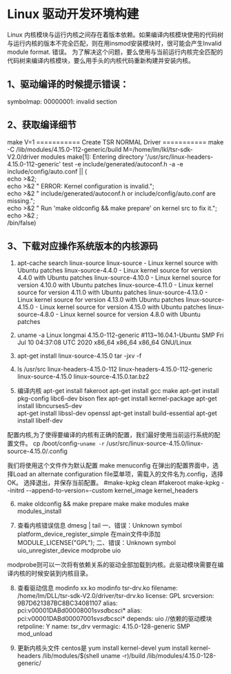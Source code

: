 # Linux 驱动开发环境构建
Linux 内核模块与运行内核之间存在着版本依赖。如果编译内核模块使用的代码树与运行内核的版本不完全匹配，则在用insmod安装模块时，很可能会产生Invalid module format. 错误。
为了解决这个问题，要么使用与当前运行内核完全匹配的代码树来编译内核模块，要么用手头的内核代码重新构建并安装内核。



## 1、驱动编译的时候提示错误：
symbolmap: 00000001: invalid section

## 2、获取编译细节
make V=1
=========== Create TSR NORMAL Driver ===========
make -C /lib/modules/4.15.0-112-generic/build M=/home/lm/lkl/tsr-sdk-V2.0/driver modules
make[1]: Entering directory '/usr/src/linux-headers-4.15.0-112-generic'
test -e include/generated/autoconf.h -a -e include/config/auto.conf || (                \
echo >&2;                                                       \
echo >&2 "  ERROR: Kernel configuration is invalid.";           \
echo >&2 "         include/generated/autoconf.h or include/config/auto.conf are missing.";\
echo >&2 "         Run 'make oldconfig && make prepare' on kernel src to fix it.";      \
echo >&2 ;                                                      \
/bin/false)

## 3、下载对应操作系统版本的内核源码
1. apt-cache search linux-source
linux-source - Linux kernel source with Ubuntu patches
linux-source-4.4.0 - Linux kernel source for version 4.4.0 with Ubuntu patches
linux-source-4.10.0 - Linux kernel source for version 4.10.0 with Ubuntu patches
linux-source-4.11.0 - Linux kernel source for version 4.11.0 with Ubuntu patches
linux-source-4.13.0 - Linux kernel source for version 4.13.0 with Ubuntu patches
linux-source-4.15.0 - Linux kernel source for version 4.15.0 with Ubuntu patches
linux-source-4.8.0 - Linux kernel source for version 4.8.0 with Ubuntu patches

2. uname -a
Linux longmai 4.15.0-112-generic #113~16.04.1-Ubuntu SMP Fri Jul 10 04:37:08 UTC 2020 x86_64 x86_64 x86_64 GNU/Linux

3. apt-get install linux-source-4.15.0
tar -jxv -f 

4. ls /usr/src
linux-headers-4.15.0-112  linux-headers-4.15.0-112-generic  linux-source-4.15.0  linux-source-4.15.0.tar.bz2


5. 编译内核
apt-get install fakeroot 
apt-get install gcc make 
apt-get install pkg-config libc6-dev bison flex 
apt-get install kernel-package
apt-get install libncurses5-dev   
apt-get install libssl-dev openssl
apt-get install build-essential
apt-get install libelf-dev


配置内核,为了使得要编译的内核有正确的配置，我们最好使用当前运行系统的配置文件。
cp /boot/config-`uname -r` /usr/src/linux-source-4.15.0/linux-source-4.15.0/.config

我们将使用这个文件作为默认配置
make menuconfig
在弹出的配置界面中，选择Load an alternate configuration file菜单项，需载入的文件名为.config，选择OK。
选择退出，并保存当前配置。
#make-kpkg clean
#fakeroot make-kpkg --initrd --append-to-version=-custom kernel_image kernel_headers 

6. make oldconfig && make prepare
make
make modules
make modules_install


7. 查看内核错误信息
dmesg | tail
一、错误：Unknown symbol platform_device_register_simple
在main文件中添加 MODULE_LICENSE("GPL");
二、错误：Unknown symbol uio_unregister_device
modprobe uio

modprobe则可以一次将有依赖关系的驱动全部加载到内核。此驱动模块需要在编译内核的时候安装到内核目录。

8. 查看驱动信息
modinfo xx.ko
modinfo tsr-drv.ko
filename:       /home/lm/DLL/tsr-sdk-V2.0/driver/tsr-drv.ko
license:        GPL
srcversion:     9B7D621387BC8BC34081107
alias:          pci:v00001DABd00008001sv*sd*bc*sc*i*
alias:          pci:v00001DABd00007001sv*sd*bc*sc*i*
depends:        uio  //依赖的驱动模块
retpoline:      Y
name:           tsr_drv
vermagic:       4.15.0-128-generic SMP mod_unload

9. 更新内核头文件
centos是 yum install kernel-devel   yum install kernel-headers
/lib/modules/$(shell uname -r)/build
/lib/modules/4.15.0-128-generic/